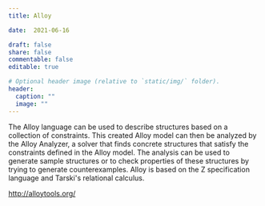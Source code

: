 ```yaml
---
title: Alloy

date:  2021-06-16

draft: false
share: false
commentable: false
editable: true

# Optional header image (relative to `static/img/` folder).
header:
  caption: ""
  image: ""
---
```


The Alloy language can be used to describe structures based on a collection of constraints. This created Alloy model can then be analyzed by the Alloy Analyzer, a solver that finds concrete structures that satisfy the constraints defined in the Alloy model. 
The analysis can be used to generate sample structures or to check properties of these structures by trying to generate counterexamples. Alloy is based on the Z specification language and Tarski's relational calculus. 

http://alloytools.org/